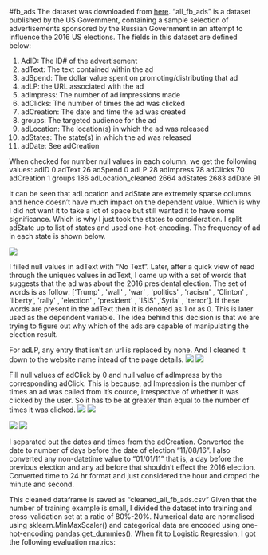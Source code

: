 #fb_ads
The dataset was downloaded from [here](https://github.com/kyiyeunggoh/kyiyeunggoh.github.io/blob/master/Other%20Projects/Russian%20FB%20Ads/all_fb_ads.xlsx). “all_fb_ads” is a dataset published by the US Government, containing a sample selection of advertisements sponsored by the Russian Government in an attempt to influence the 2016 US elections. The fields in this dataset are defined below:
1. AdID: The ID# of the advertisement
2. adText: The text contained within the ad
3. adSpend: The dollar value spent on promoting/distributing that ad
4. adLP: the URL associated with the ad
5. adImpress: The number of ad impressions made
6. adClicks: The number of times the ad was clicked
7. adCreation: The date and time the ad was created
8. groups: The targeted audience for the ad
9. adLocation: The location(s) in which the ad was released
10. adStates: The state(s) in which the ad was released
11. adDate: See adCreation

When checked for number null values in each column, we get the following values:
adID                                 0
adText                              26
adSpend 0
adLP 28
adImpress 78
adClicks 70
adCreation 1
groups 186
adLocation_cleaned  2664
adStates 2683
adDate 91


It can be seen that adLocation and adState are extremely sparse columns and hence doesn’t have much impact on the dependent value. Which is why I did not want it to take a lot of space but still wanted it to have some significance. Which is why I just took the states to consideration. I split adState up to list of states and used one-hot-encoding. The frequency of ad in each state is shown below.

![](https://github.com/sumanp31/fb_ads/blob/master/plots/State.png) 

I filled null values in adText with “No Text”. Later, after a quick view of read through the uniques values in adText, I came up with a set of words that suggests that the ad was about the 2016 presidental election. The set of words is as follow: [‘Trump' , 'wall' , 'war' , 'politics' , 'racism' , 'Clinton' , 'liberty', 'rally' , 'election' , 'president' , 'ISIS' ,'Syria' , 'terror']. If these words are present in the adText then it is denoted as 1 or as 0. This is later used as the dependent variable. The idea behind this decision is that we are trying to figure out why which of the ads are capable of manipulating the election result.


For adLP, any entry that isn’t an url is replaced by none. And I cleaned it down to the website name intead of the page details.
![ ](https://github.com/sumanp31/fb_ads/blob/master/plots/adLP1.png  "Stat for all the ads")
![ ](https://github.com/sumanp31/fb_ads/blob/master/plots/adLP2.png  "Stat for the ads with political agenda")

Fill null values of adClick by 0 and null value of adImpress by the corresponding adClick. This is because, ad Impression is the number of times an ad was called from it’s cource, irrespective of whether it was clicked by the user. So it has to be at greater than equal to the number of times it was clicked.
![ ](https://github.com/sumanp31/fb_ads/blob/master/plots/adClick1.png  "adClick for all the ads")
![ ](https://github.com/sumanp31/fb_ads/blob/master/plots/adClick2.png  "adClick for the ads with political agenda")

![ ](https://github.com/sumanp31/fb_ads/blob/master/plots/adImpress1.png  "adImpress for all the ads")
![ ](https://github.com/sumanp31/fb_ads/blob/master/plots/adImpress2.png  "adImpress for the ads with political agenda")

I separated out the dates and times from the adCreation. Converted the date to number of days before the date of election “11/08/16”. I also converted any non-datetime value to “01/01/11” that is, a day before the previous election and any ad before that shouldn’t effect the 2016 election. Converted time to 24 hr format and just considered the hour and droped the minute and second.

This cleaned dataframe is saved as “cleaned_all_fb_ads.csv”
Given that the number of training example is small, I divided the dataset into training and cross-validation set at a ratio of 80%-20%. Numerical data are normalised using sklearn.MinMaxScaler() and categorical data are encoded using one-hot-encoding pandas.get_dummies(). When fit to
Logistic Regression, I got the following evaluation matrics: